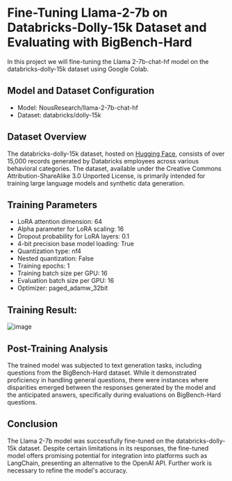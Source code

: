 # Fine-Tuning Llama-2-7b on Databricks-Dolly-15k Dataset and Evaluating with BigBench-Hard

In this project we will fine-tuning the Llama 2-7b-chat-hf model on the databricks-dolly-15k dataset using Google Colab.

## Model and Dataset Configuration

- Model: NousResearch/llama-2-7b-chat-hf
- Dataset: databricks/dolly-15k

## Dataset Overview
The databricks-dolly-15k dataset, hosted on [Hugging Face](https://huggingface.co/datasets/databricks/databricks-dolly-15k), consists of over 15,000 records generated by Databricks employees across various behavioral categories. The dataset, available under the Creative Commons Attribution-ShareAlike 3.0 Unported License, is primarily intended for training large language models and synthetic data generation.

## Training Parameters

- LoRA attention dimension: 64
- Alpha parameter for LoRA scaling: 16
- Dropout probability for LoRA layers: 0.1
- 4-bit precision base model loading: True
- Quantization type: nf4
- Nested quantization: False
- Training epochs: 1
- Training batch size per GPU: 16
- Evaluation batch size per GPU: 16
- Optimizer: paged_adamw_32bit

## Training Result:
![image](https://github.com/DrishtiShrrrma/llama-2-7b-chat-hf-databricks-dolly-15k/assets/129742046/5c787775-a88f-4466-8700-f0c9e41f0d88)


## Post-Training Analysis

The trained model was subjected to text generation tasks, including questions from the BigBench-Hard dataset. While it demonstrated proficiency in handling general questions, there were instances where disparities emerged between the responses generated by the model and the anticipated answers, specifically during evaluations on BigBench-Hard questions.

## Conclusion 

The Llama 2-7b model was successfully fine-tuned on the databricks-dolly-15k dataset. Despite certain limitations in its responses, the fine-tuned model offers promising potential for integration into platforms such as LangChain, presenting an alternative to the OpenAI API. Further work is necessary to refine the model's accuracy.

